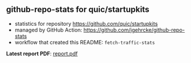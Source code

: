 ## github-repo-stats for quic/startupkits

- statistics for repository https://github.com/quic/startupkits
- managed by GitHub Action: https://github.com/jgehrcke/github-repo-stats
- workflow that created this README: `fetch-traffic-stats`

**Latest report PDF**: [report.pdf](https://github.com/njjetha/github-traffic/raw/github-repo-stats/quic/startupkits/latest-report/report.pdf)

